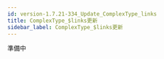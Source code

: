 ```yaml
---
id: version-1.7.21-334_Update_ComplexType_links
title: ComplexType_$links更新
sidebar_label: ComplexType_$links更新
---
```



準備中



